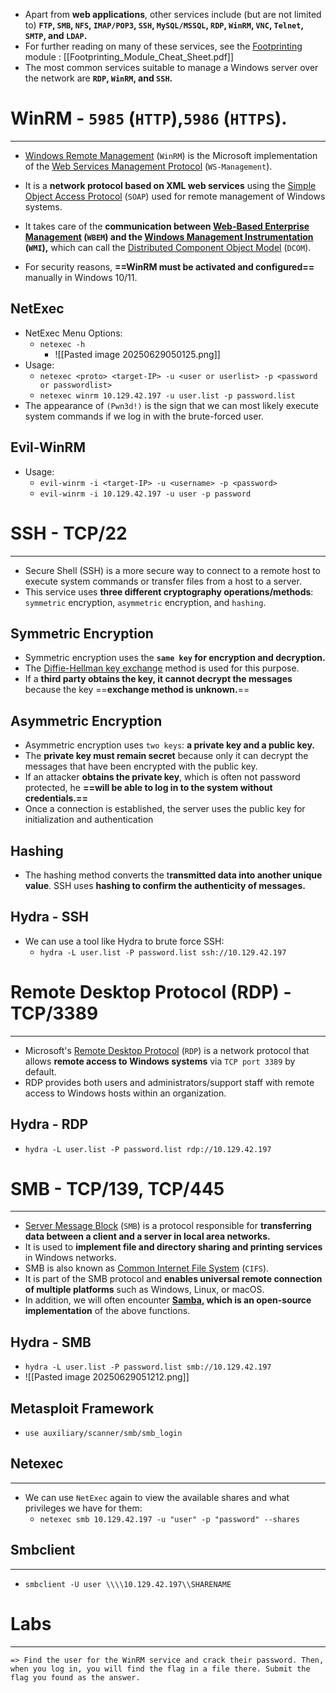 - Apart from **web applications**, other services include (but are not limited to) **`FTP`, `SMB`, `NFS`, `IMAP/POP3`, `SSH`, `MySQL/MSSQL`, `RDP`, `WinRM`, `VNC`, `Telnet`, `SMTP`, and `LDAP`.**
- For further reading on many of these services, see the [Footprinting](https://academy.hackthebox.com/course/preview/footprinting) module : [[Footprinting_Module_Cheat_Sheet.pdf]]
- The most common services suitable to manage a Windows server over the network are **`RDP`, `WinRM`, and `SSH`.**

# WinRM - `5985` (`HTTP`),`5986` (`HTTPS`).
---
- [Windows Remote Management](https://docs.microsoft.com/en-us/windows/win32/winrm/portal) (`WinRM`) is the Microsoft implementation of the [Web Services Management Protocol](https://docs.microsoft.com/en-us/windows/win32/winrm/ws-management-protocol) (`WS-Management`).
- It is a **network protocol based on XML web services** using the [Simple Object Access Protocol](https://docs.microsoft.com/en-us/windows/win32/winrm/windows-remote-management-glossary) (`SOAP`) used for remote management of Windows systems.
- It takes care of the **communication between [Web-Based Enterprise Management](https://en.wikipedia.org/wiki/Web-Based_Enterprise_Management) (`WBEM`) and the [Windows Management Instrumentation](https://docs.microsoft.com/en-us/windows/win32/wmisdk/wmi-start-page) (`WMI`),** which can call the [Distributed Component Object Model](https://docs.microsoft.com/en-us/openspecs/windows_protocols/ms-dcom/4a893f3d-bd29-48cd-9f43-d9777a4415b0) (`DCOM`).

- For security reasons, **==WinRM must be activated and configured==** manually in Windows 10/11.

## NetExec
- NetExec Menu Options:
	- `netexec -h`
		- ![[Pasted image 20250629050125.png]]
- Usage:
	- `netexec <proto> <target-IP> -u <user or userlist> -p <password or passwordlist>`
	- `netexec winrm 10.129.42.197 -u user.list -p password.list`
- The appearance of `(Pwn3d!)` is the sign that we can most likely execute system commands if we log in with the brute-forced user.

## Evil-WinRM
- Usage: 
	- `evil-winrm -i <target-IP> -u <username> -p <password>`
	- `evil-winrm -i 10.129.42.197 -u user -p password`

# SSH - TCP/22
---
- Secure Shell (SSH) is a more secure way to connect to a remote host to execute system commands or transfer files from a host to a server.
- This service uses **three different cryptography operations/methods**: `symmetric` encryption, `asymmetric` encryption, and `hashing`.

## Symmetric Encryption
- Symmetric encryption uses the **`same key` for encryption and decryption.**
- The [Diffie-Hellman key exchange](https://en.wikipedia.org/wiki/Diffie%E2%80%93Hellman_key_exchange) method is used for this purpose.
- If a **third party obtains the key, it cannot decrypt the messages** because the key ==**exchange method is unknown.**==

## Asymmetric Encryption
- Asymmetric encryption uses `two keys`: **a private key and a public key.** 
- The **private key must remain secret** because only it can decrypt the messages that have been encrypted with the public key.
- If an attacker **obtains the private key**, which is often not password protected, he **==will be able to log in to the system without credentials.==**
- Once a connection is established, the server uses the public key for initialization and authentication

## Hashing
- The hashing method converts the t**ransmitted data into another unique value**. SSH uses **hashing to confirm the authenticity of messages.** 

## Hydra - SSH
- We can use a tool like Hydra to brute force SSH:
	- `hydra -L user.list -P password.list ssh://10.129.42.197`

# Remote Desktop Protocol (RDP) - TCP/3389
---
- Microsoft's [Remote Desktop Protocol](https://docs.microsoft.com/en-us/troubleshoot/windows-server/remote/understanding-remote-desktop-protocol) (`RDP`) is a network protocol that allows **remote access to Windows systems** via `TCP port 3389` by default.
- RDP provides both users and administrators/support staff with remote access to Windows hosts within an organization.

## Hydra - RDP
- `hydra -L user.list -P password.list rdp://10.129.42.197`

# SMB - TCP/139, TCP/445
---
- [Server Message Block](https://docs.microsoft.com/en-us/windows/win32/fileio/microsoft-smb-protocol-and-cifs-protocol-overview) (`SMB`) is a protocol responsible for **transferring data between a client and a server in local area networks.** 
- It is used to **implement file and directory sharing and printing services** in Windows networks.
- SMB is also known as [Common Internet File System](https://cifs.com/) (`CIFS`). 
- It is part of the SMB protocol and **enables universal remote connection of multiple platforms** such as Windows, Linux, or macOS.
- In addition, we will often encounter **[Samba](https://wiki.samba.org/index.php/Main_Page), which is an open-source implementation** of the above functions.

## Hydra - SMB
- `hydra -L user.list -P password.list smb://10.129.42.197`
- ![[Pasted image 20250629051212.png]]

## Metasploit Framework
- `use auxiliary/scanner/smb/smb_login`

## Netexec
---
- We can use `NetExec` again to view the available shares and what privileges we have for them:
	- `netexec smb 10.129.42.197 -u "user" -p "password" --shares`

## Smbclient
---
- `smbclient -U user \\\\10.129.42.197\\SHARENAME`


# Labs
---
	=> Find the user for the WinRM service and crack their password. Then, when you log in, you will find the flag in a file there. Submit the flag you found as the answer.